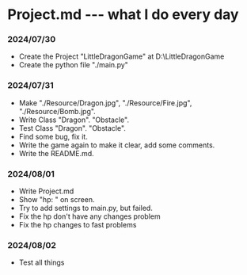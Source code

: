 # Project.md --- what I do every day #

### 2024/07/30 ###
* Create the Project "LittleDragonGame" at D:\LittleDragonGame
* Create the python file "./main.py"

### 2024/07/31 ###
* Make "./Resource/Dragon.jpg", "./Resource/Fire.jpg", "./Resource/Bomb.jpg".
* Write Class "Dragon". "Obstacle".
* Test Class "Dragon". "Obstacle".
* Find some bug, fix it.
* Write the game again to make it clear, add some comments.
* Write the README.md.

### 2024/08/01 ###
* Write Project.md
* Show "hp: " on screen.
* Try to add settings to main.py, but failed.
* Fix the hp don't have any changes problem
* Fix the hp changes to fast problems

### 2024/08/02 ###
* Test all things